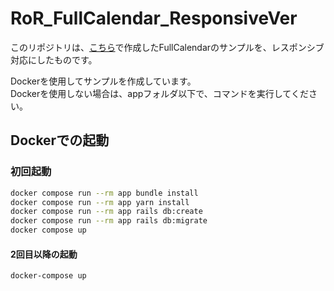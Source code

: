 # RoR_FullCalendar_ResponsiveVer
このリポジトリは、[こちら](https://github.com/ytojima/RoR_FullCalendar_Sample)で作成したFullCalendarのサンプルを、レスポンシブ対応にしたものです。

Dockerを使用してサンプルを作成しています。  
Dockerを使用しない場合は、appフォルダ以下で、コマンドを実行してください。

## Dockerでの起動

### 初回起動
```bash
docker compose run --rm app bundle install
docker compose run --rm app yarn install
docker compose run --rm app rails db:create
docker compose run --rm app rails db:migrate
docker compose up
```

#### 2回目以降の起動
```bash
docker-compose up
```